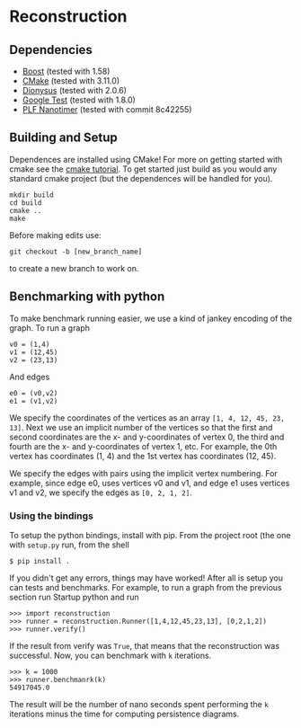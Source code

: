 # Reconstruction

## Dependencies

- [Boost](https://www.boost.org/) (tested with 1.58)
- [CMake](https://cmake.org) (tested with 3.11.0)
- [Dionysus](https://github.com/mrzv/dionysus) (tested with 2.0.6)
- [Google Test](https://github.com/google/googletest) (tested with 1.8.0)
- [PLF Nanotimer](https://github.com/mattreecebentley/plf_nanotimer) (tested with commit 8c42255)

## Building and Setup

Dependences are installed using CMake!  For more on getting started with cmake
see the [cmake tutorial](https://cmake.org/cmake-tutorial/). To get started just
build as you would any standard cmake project (but the dependences will be
handled for you).

    mkdir build
    cd build
    cmake ..
    make

Before making edits use:

	git checkout -b [new_branch_name]

to create a new branch to work on.


## Benchmarking with python

To make benchmark running easier, we use a kind of jankey encoding of the graph.
To run a graph

    v0 = (1,4)
    v1 = (12,45)
    v2 = (23,13)

And edges

    e0 = (v0,v2)
    e1 = (v1,v2)

We specify the coordinates of the vertices as an array `[1, 4, 12, 45, 23, 13]`.
Next we use an implicit number of the vertices so that the first and second
coordinates are the x- and y-coordinates of vertex 0, the third and fourth are
the x- and y-coordinates of vertex 1, etc.  For example, the 0th vertex has
coordinates (1, 4) and the 1st vertex has coordinates (12, 45).

We specify the edges with pairs using the implicit vertex numbering.  For
example, since edge e0, uses vertices v0 and v1, and edge e1 uses vertices v1
and v2, we specify the edges as `[0, 2, 1, 2]`.

### Using the bindings

To setup the python bindings, install with pip.  From the project root (the one
with `setup.py` run, from the shell

    $ pip install .

If you didn't get any errors, things may have worked!  After all is setup you
can tests and benchmarks.  For example, to run a graph from the previous section
run Startup python and run

    >>> import reconstruction
    >>> runner = reconstruction.Runner([1,4,12,45,23,13], [0,2,1,2])
    >>> runner.verify()

If the result from verify was `True`, that means that the reconstruction was
successful.  Now, you can benchmark with `k` iterations.

    >>> k = 1000
    >>> runner.benchmanrk(k)
    54917045.0

The result will be the number of nano seconds spent performing the `k`
iterations minus the time for computing persistence diagrams.
